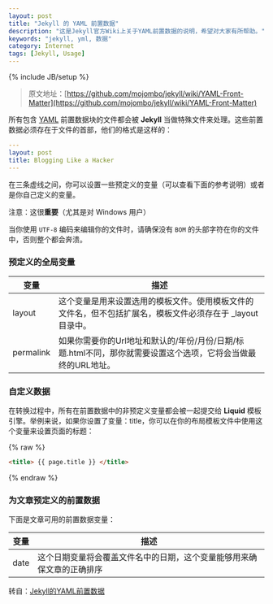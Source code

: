 ```yaml
---
layout: post
title: "Jekyll 的 YAML 前置数据"
description: "这是Jekyll官方Wiki上关于YAML前置数据的说明，希望对大家有所帮助。"
keywords: "jekyll, yml, 数据"
category: Internet
tags: [Jekyll, Usage]
---
```

{% include JB/setup %}

> 原文地址：[https://github.com/mojombo/jekyll/wiki/YAML-Front-Matter](https://github.com/mojombo/jekyll/wiki/YAML-Front-Matter)

所有包含 [YAML](http://yaml.org/) 前置数据块的文件都会被 **Jekyll** 当做特殊文件来处理。这些前置数据必须存在于文件的首部，他们的格式是这样的：

<!-- more -->
```yaml
---
layout: post
title: Blogging Like a Hacker
---
```

在三条虚线之间，你可以设置一些预定义的变量（可以查看下面的参考说明）或者是你自己定义的变量。

注意：这很**重要**（尤其是对 Windows 用户）

当你使用 `UTF-8` 编码来编辑你的文件时，请确保没有 `BOM` 的头部字符在你的文件中，否则整个都会奔溃。

### 预定义的全局变量

<table class="table table-bordered">
  <thead>
    <tr>
      <th>变量</th>
      <th>描述</th>
    </tr>
  </thead>
  <tbody>
    <tr>
      <td>layout</td>
      <td>这个变量是用来设置选用的模板文件。使用模板文件的文件名，但不包括扩展名，模板文件必须存在于 _layout目录中。</td>
    </tr>
    <tr>
      <td>permalink</td>
      <td>如果你需要你的Url地址和默认的/年份/月份/日期/标题.html不同，那你就需要设置这个选项，它将会当做最终的URL地址。</td>
    </tr>
  </tbody>
</table>

### 自定义数据

在转换过程中，所有在前置数据中的非预定义变量都会被一起提交给 **Liquid** 模板引擎。举例来说，如果你设置了变量：title，你可以在你的布局模板文件中使用这个变量来设置页面的标题：

{% raw %}
```html
<title> {{ page.title }} </title>
```
{% endraw %}

### 为文章预定义的前置数据

下面是文章可用的前置数据变量：

<table class="table table-bordered">
  <thead>
    <tr>
      <th>变量</th>
      <th>描述</th>
    </tr>
  </thead>
  <tbody>
    <tr>
      <td>date</td>
      <td>这个日期变量将会覆盖文件名中的日期，这个变量能够用来确保文章的正确排序</td>
    </tr>
  </tbody>
</table>

转自：[Jekyll的YAML前置数据](http://zhouyichu.com/%E7%BF%BB%E8%AF%91/2012/11/30/Jekyll-Wiki-YAML-Front-Matter.html)